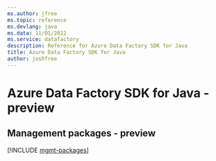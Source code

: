 ```yaml
---
ms.author: jfree
ms.topic: reference
ms.devlang: java
ms.data: 11/01/2022
ms.service: datafactory
description: Reference for Azure Data Factory SDK for Java
title: Azure Data Factory SDK for Java
author: joshfree
---
```

# Azure Data Factory SDK for Java - preview

## Management packages - preview
[!INCLUDE [mgmt-packages](data-factory-mgmt-index.md)]